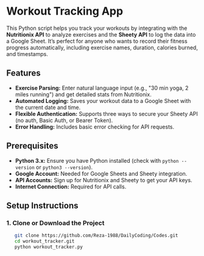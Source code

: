 # Workout Tracking App

This Python script helps you track your workouts by integrating with the **Nutritionix API** to analyze exercises and the **Sheety API** to log the data into a Google Sheet. It’s perfect for anyone who wants to record their fitness progress automatically, including exercise names, duration, calories burned, and timestamps.

## Features
- **Exercise Parsing:** Enter natural language input (e.g., "30 min yoga, 2 miles running") and get detailed stats from Nutritionix.
- **Automated Logging:** Saves your workout data to a Google Sheet with the current date and time.
- **Flexible Authentication:** Supports three ways to secure your Sheety API (no auth, Basic Auth, or Bearer Token).
- **Error Handling:** Includes basic error checking for API requests.

## Prerequisites
- **Python 3.x:** Ensure you have Python installed (check with `python --version` or `python3 --version`).
- **Google Account:** Needed for Google Sheets and Sheety integration.
- **API Accounts:** Sign up for Nutritionix and Sheety to get your API keys.
- **Internet Connection:** Required for API calls.

## Setup Instructions

### 1. Clone or Download the Project

```bash
   git clone https://github.com/Reza-1988/DailyCoding/Codes.git
   cd workout_tracker.git
   python workout_tracker.py